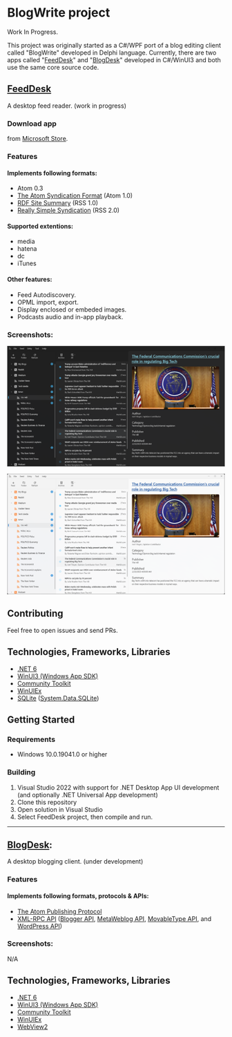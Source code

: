 # BlogWrite project
Work In Progress. 

This project was originally started as a C#/WPF port of a blog editing client called "BlogWrite" developed in Delphi language. Currently, there are two apps called "[FeedDesk](https://github.com/torum/FeedDesk)" and "[BlogDesk](https://github.com/torum/BlogDesk)" developed in C#/WinUI3 and both use the same core source code. 


## [FeedDesk](https://github.com/torum/FeedDesk)
A desktop feed reader. (work in progress)

### Download app
from [Microsoft Store](https://www.microsoft.com/store/apps/9PGDGKFSV6L9).

### Features
#### Implements following formats:  
* Atom 0.3
* [The Atom Syndication Format](https://tools.ietf.org/html/rfc4287) (Atom 1.0)
* [RDF Site Summary](https://www.w3.org/2001/09/rdfprimer/rss.html) (RSS 1.0)
* [Really Simple Syndication](https://validator.w3.org/feed/docs/rss2.html) (RSS 2.0)

#### Supported extentions:
* media
* hatena
* dc
* iTunes

#### Other features:
* Feed Autodiscovery.
* OPML import, export.
* Display enclosed or embeded images.
* Podcasts audio and in-app playback.

### Screenshots:

![FeedDesk](https://github.com/torum/BlogWrite/blob/master/docs/images/FeedDesk-Screenshot1-Dark.png?raw=true) 

![FeedDesk](https://github.com/torum/BlogWrite/blob/master/docs/images/FeedDesk-Screenshot1-Light.png?raw=true) 


## Contributing
Feel free to open issues and send PRs. 

## Technologies, Frameworks, Libraries
* [.NET 6](https://github.com/dotnet/runtime)  
* [WinUI3 (Windows App SDK)](https://github.com/microsoft/WindowsAppSDK) 
* [Community Toolkit](https://github.com/CommunityToolkit) 
* [WinUIEx](https://github.com/dotMorten/WinUIEx)
* [SQLite](https://github.com/sqlite/sqlite) ([System.Data.SQLite](https://system.data.sqlite.org/index.html/doc/trunk/www/index.wiki))

## Getting Started

### Requirements
* Windows 10.0.19041.0 or higher

### Building
1. Visual Studio 2022 with support for .NET Desktop App UI development (and optionally .NET Universal App development)
2. Clone this repository
3. Open solution in Visual Studio
4. Select FeedDesk project, then compile and run.


--------------------------------


## [BlogDesk](https://github.com/torum/BlogDesk):
A desktop blogging client. (under development)

### Features
#### Implements following formats, protocols & APIs:  

* [The Atom Publishing Protocol](https://tools.ietf.org/html/rfc5023)
* [XML-RPC API](https://codex.wordpress.org/XML-RPC_Support)
([Blogger API](https://codex.wordpress.org/XML-RPC_Blogger_API),
[MetaWeblog API](https://codex.wordpress.org/XML-RPC_MetaWeblog_API),
[MovableType API](https://codex.wordpress.org/XML-RPC_MovableType_API), and
[WordPress API](https://codex.wordpress.org/XML-RPC_WordPress_API))


### Screenshots:

N/A

## Technologies, Frameworks, Libraries
* [.NET 6](https://github.com/dotnet/runtime)  
* [WinUI3 (Windows App SDK)](https://github.com/microsoft/WindowsAppSDK) 
* [Community Toolkit](https://github.com/CommunityToolkit) 
* [WinUIEx](https://github.com/dotMorten/WinUIEx)
* [WebView2](https://github.com/MicrosoftEdge)
